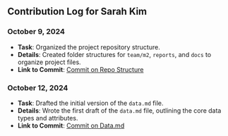 ## Contribution Log for Sarah Kim

### October 9, 2024
- **Task**: Organized the project repository structure.
- **Details**: Created folder structures for `team/m2`, `reports`, and `docs` to organize project files.
- **Link to Commit**: [Commit on Repo Structure](https://github.com/repo/commit1)

### October 12, 2024
- **Task**: Drafted the initial version of the `data.md` file.
- **Details**: Wrote the first draft of the `data.md` file, outlining the core data types and attributes.
- **Link to Commit**: [Commit on Data.md](https://github.com/repo/commit2)
